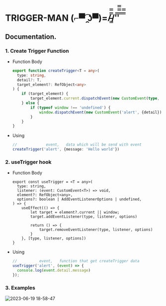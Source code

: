 # TRIGGER-MAN (⌐▀͡ ̯ʖ▀)=/̵͇̿̿/'̿'̿̿̿ ̿ ̿̿

## Documentation.

### 1. Create Trigger Function

+ Function Body
  
  ```ts
  export function createTrigger<T = any>(
    type: string, 
    detail?: T, 
    target_element?: RefObject<any>
  ) {
      if (target_element) {
          target_element.current.dispatchEvent(new CustomEvent(type, {detail}));
      } else {
          if (typeof window !== 'undefined') {
              window.dispatchEvent(new CustomEvent('alert', {detail}));
          }
      }
  }
  ```

+ Using
    
  ```ts
  //             event,   data which will be send with event
  createTrigger('alert', {message: 'Hello world'})
  ```

### 2. useTrigger hook

+ Function Body

  ```tsx
  export const useTrigger = <T = any>(
    type: string,
    listener: (event: CustomEvent<T>) => void,
    element?: RefObject<any>,
    options?: boolean | AddEventListenerOptions | undefined,
  ) => {
      useEffect(() => {
          let target = element?.current || window;
          target.addEventListener(type, listener, options)
  
          return () => {
              target.removeEventListener(type, listener, options)
          }
      }, [type, listener, options])
  }
  ```

+ Using

  ```ts
  //          event,   function that get createTrigger data
  useTrigger('alert', (event) => {
    console.log(event.detail.message)
  });
  ```

### 3. Examples

![2023-06-19 18-58-47](https://github.com/genacr0co/trigger-man/assets/83674229/27ef2ce7-1ff7-4fa5-918d-dbc5d5e8964d)


